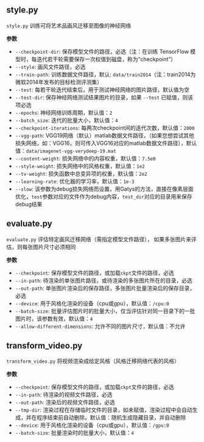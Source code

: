 ## style.py 

`style.py` 训练可将艺术品画风迁移至图像的神经网络

**参数**
- `--checkpoint-dir`: 保存模型文件的路径，必选（注：在训练 TensorFlow 模型时，每迭代若干轮需要保存一次权值到磁盘，称为“checkpoint”）
- `--style`: 画风文件路径，必选
- `--train-path`: 训练数据文件路径，默认: `data/train2014`（注：train2014为微软2014年发布的目标检测评测集）
- `--test`: 每若干轮迭代结束后，用于测试神经网络的图片路径，默认值为空
- `--test-dir`: 保存神经网络测试结果图片的目录，如果 `--test` 已赋值，则该项必选
- `--epochs`: 神经网络训练周期，默认值：`2`
- `--batch_size`: 迭代的批量大小，默认值：`4`
- `--checkpoint-iterations`: 每两次checkpoint间的迭代次数，默认值：`2000`
- `--vgg-path`: VGG19网络（默认）matlab数据文件路径，（如果您想尝试其他损失网络，如：VGG16，则可传入VGG16对应的matlab数据文件路径），默认值：`data/imagenet-vgg-verydeep-19.mat`
- `--content-weight`: 损失网络中的内容权重，默认值：`7.5e0`
- `--style-weight`: 损失网络中的风格权重，默认值：`1e2`
- `--tv-weight`: 损失函数中总变异项的权重，默认值：`2e2`
- `--learning-rate`: 优化器的学习率，默认值：`1e-3`
- `--slow`: 该参数为debug损失网络而设置，用Gatys的方法，直接在像素层面优化，`test`参数对应的文件作为debug内容，`test_dir`对应的目录用来保存debug结果


## evaluate.py
`evaluate.py` 评估特定画风迁移网络（需指定模型文件路径）， 如果多张图片来评估，则每张图片尺寸必须相同

**参数**
- `--checkpoint`: 保存模型文件的路径，或加载`ckpt`文件的路径，必选
- `--in-path`: 待渲染的单张图片路径，或待渲染的多张图片所在的目录，必选
- `--out-path`: 单张图片渲染后的保存路径，多张图片批量渲染后的保存目录，必选
- `--device`: 用于风格化渲染的设备（cpu或gpu），默认值：`/cpu:0`
- `--batch-size`: 批量评估图片时的批量大小，仅当评估针对同一目录下的一批图片时，该参数有效，默认值：`4`
- `--allow-different-dimensions`: 允许不同的图片尺寸，默认值：不允许

## transform_video.py
`transform_video.py` 将视频渲染成给定风格（风格迁移网络代表的风格）

**参数**
- `--checkpoint`: 保存模型文件的路径，或加载`ckpt`文件的路径，必选
- `--in-path`: 待渲染的视频文件路径，必选
- `--out-path`: 渲染后的视频文件路径，必选
- `--tmp-dir`: 渲染过程在存储临时文件的目录，如未赋值，渲染过程中会自动生成，并在程序结束前自动删除。默认值：随机生成隐藏目录，并自动删除
- `--device`: 用于风格化渲染的设备（cpu或gpu），默认值：`/gpu:0`
- `--batch-size`: 批量渲染时的批量大小，默认值：`4`
